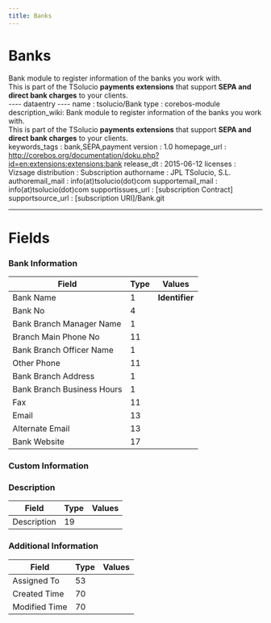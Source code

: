 ```yaml
---
title: Banks
---
```


Banks
=====

Bank module to register information of the banks you work with.  
This is part of the TSolucio **payments extensions** that support **SEPA
and direct bank charges** to your clients.  
---- dataentry ---- name : tsolucio/Bank type : corebos-module
description\_wiki: Bank module to register information of the banks you
work with.  
This is part of the TSolucio **payments extensions** that support **SEPA
and direct bank charges** to your clients.  
keywords\_tags : bank,SEPA,payment version : 1.0 homepage\_url :
<http://corebos.org/documentation/doku.php?id=en:extensions:extensions:bank>
release\_dt : 2015-06-12 licenses : Vizsage distribution : Subscription
authorname : JPL TSolucio, S.L. authoremail\_mail :
info(at)tsolucio(dot)com supportemail\_mail : info(at)tsolucio(dot)com
supportissues\_url : \[subscription Contract\] supportsource\_url :
\[subscription URI\]/Bank.git

------------------------------------------------------------------------

  

Fields
======

### Bank Information

<table>
<thead>
<tr class="header">
<th>Field</th>
<th>Type</th>
<th>Values</th>
</tr>
</thead>
<tbody>
<tr class="odd">
<td>Bank Name</td>
<td>1</td>
<td><strong>Identifier</strong></td>
</tr>
<tr class="even">
<td>Bank No</td>
<td>4</td>
<td></td>
</tr>
<tr class="odd">
<td>Bank Branch Manager Name</td>
<td>1</td>
<td></td>
</tr>
<tr class="even">
<td>Branch Main Phone No</td>
<td>11</td>
<td></td>
</tr>
<tr class="odd">
<td>Bank Branch Officer Name</td>
<td>1</td>
<td></td>
</tr>
<tr class="even">
<td>Other Phone</td>
<td>11</td>
<td></td>
</tr>
<tr class="odd">
<td>Bank Branch Address</td>
<td>1</td>
<td></td>
</tr>
<tr class="even">
<td>Bank Branch Business Hours</td>
<td>1</td>
<td></td>
</tr>
<tr class="odd">
<td>Fax</td>
<td>11</td>
<td></td>
</tr>
<tr class="even">
<td>Email</td>
<td>13</td>
<td></td>
</tr>
<tr class="odd">
<td>Alternate Email</td>
<td>13</td>
<td></td>
</tr>
<tr class="even">
<td>Bank Website</td>
<td>17</td>
<td></td>
</tr>
</tbody>
</table>

### Custom Information

### Description

<table>
<thead>
<tr class="header">
<th>Field</th>
<th>Type</th>
<th>Values</th>
</tr>
</thead>
<tbody>
<tr class="odd">
<td>Description</td>
<td>19</td>
<td></td>
</tr>
</tbody>
</table>

### Additional Information

<table>
<thead>
<tr class="header">
<th>Field</th>
<th>Type</th>
<th>Values</th>
</tr>
</thead>
<tbody>
<tr class="odd">
<td>Assigned To</td>
<td>53</td>
<td></td>
</tr>
<tr class="even">
<td>Created Time</td>
<td>70</td>
<td></td>
</tr>
<tr class="odd">
<td>Modified Time</td>
<td>70</td>
<td></td>
</tr>
</tbody>
</table>
